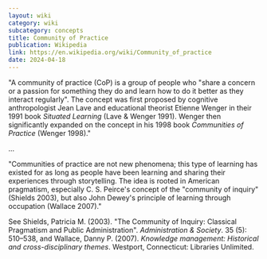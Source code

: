 ```yaml
---
layout: wiki
category: wiki
subcategory: concepts
title: Community of Practice
publication: Wikipedia
link: https://en.wikipedia.org/wiki/Community_of_practice
date: 2024-04-18
---
```


"A community of practice (CoP) is a group of people who "share a concern or a passion for something they do and learn how to do it better as they interact regularly". The concept was first proposed by cognitive anthropologist Jean Lave and educational theorist Etienne Wenger in their 1991 book *Situated Learning* (Lave & Wenger 1991). Wenger then significantly expanded on the concept in his 1998 book *Communities of Practice* (Wenger 1998)."

...

"Communities of practice are not new phenomena; this type of learning has existed for as long as people have been learning and sharing their experiences through storytelling. The idea is rooted in American pragmatism, especially C. S. Peirce's concept of the "community of inquiry" (Shields 2003), but also John Dewey's principle of learning through occupation (Wallace 2007)."

See Shields, Patricia M. (2003). "The Community of Inquiry: Classical Pragmatism and Public Administration". *Administration & Society*. 35 (5): 510–538, and Wallace, Danny P. (2007). *Knowledge management: Historical and cross-disciplinary themes*. Westport, Connecticut: Libraries Unlimited.
